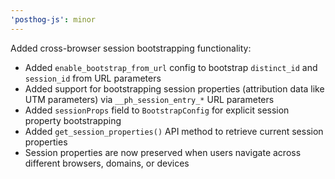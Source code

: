 ```yaml
---
'posthog-js': minor
---
```


Added cross-browser session bootstrapping functionality:

- Added `enable_bootstrap_from_url` config to bootstrap `distinct_id` and `session_id` from URL parameters
- Added support for bootstrapping session properties (attribution data like UTM parameters) via `__ph_session_entry_*` URL parameters
- Added `sessionProps` field to `BootstrapConfig` for explicit session property bootstrapping
- Added `get_session_properties()` API method to retrieve current session properties
- Session properties are now preserved when users navigate across different browsers, domains, or devices

